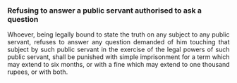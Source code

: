 ### Refusing to answer a public servant authorised to ask a question
<div style="text-align: justify">

Whoever, being legally bound to state the truth on any subject to any public servant, refuses to answer any question demanded of him touching that subject by such public servant in the exercise of the legal powers of such public servant, shall be punished with simple imprisonment for a term which may extend to six months, or with a fine which may extend to one thousand rupees, or with both.

</div>
